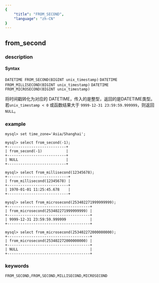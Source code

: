 ```yaml
---
{
    "title": "FROM_SECOND",
    "language": "zh-CN"
}
---
```


<!-- 
Licensed to the Apache Software Foundation (ASF) under one
or more contributor license agreements.  See the NOTICE file
distributed with this work for additional information
regarding copyright ownership.  The ASF licenses this file
to you under the Apache License, Version 2.0 (the
"License"); you may not use this file except in compliance
with the License.  You may obtain a copy of the License at

  http://www.apache.org/licenses/LICENSE-2.0

Unless required by applicable law or agreed to in writing,
software distributed under the License is distributed on an
"AS IS" BASIS, WITHOUT WARRANTIES OR CONDITIONS OF ANY
KIND, either express or implied.  See the License for the
specific language governing permissions and limitations
under the License.
-->

## from_second
### description
#### Syntax

`DATETIME FROM_SECOND(BIGINT unix_timestamp)`
`DATETIME FROM_MILLISECOND(BIGINT unix_timestamp)`
`DATETIME FROM_MICROSECOND(BIGINT unix_timestamp)`

将时间戳转化为对应的 DATETIME，传入的是整型，返回的是DATETIME类型。若`unix_timestamp < 0` 或函数结果大于 `9999-12-31 23:59:59.999999`，则返回`NULL`。

### example

```
mysql> set time_zone='Asia/Shanghai';

mysql> select from_second(-1);
+---------------------------+
| from_second(-1)           |
+---------------------------+
| NULL                      |
+---------------------------+

mysql> select from_millisecond(12345678);
+----------------------------+
| from_millisecond(12345678) |
+----------------------------+
| 1970-01-01 11:25:45.678    |
+----------------------------+

mysql> select from_microsecond(253402271999999999);
+--------------------------------------+
| from_microsecond(253402271999999999) |
+--------------------------------------+
| 9999-12-31 23:59:59.999999           |
+--------------------------------------+

mysql> select from_microsecond(253402272000000000);
+--------------------------------------+
| from_microsecond(253402272000000000) |
+--------------------------------------+
| NULL                                 |
+--------------------------------------+
```

### keywords

    FROM_SECOND,FROM,SECOND,MILLISECOND,MICROSECOND
